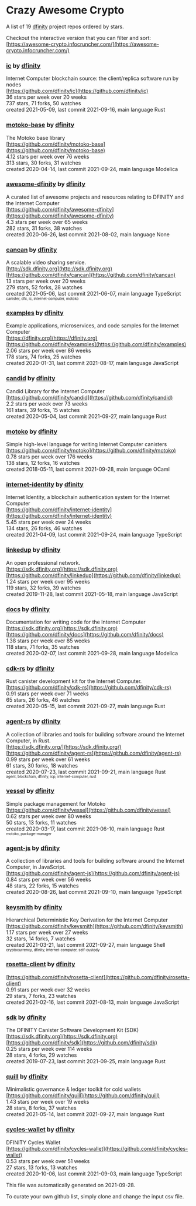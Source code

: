 # Crazy Awesome Crypto
A list of 19 [dfinity](https://github.com/dfinity) project repos ordered by stars.  

Checkout the interactive version that you can filter and sort: 
[https://awesome-crypto.infocruncher.com/](https://awesome-crypto.infocruncher.com/)  


### [ic](https://github.com/dfinity/ic) by [dfinity](https://github.com/dfinity)  
Internet Computer blockchain source: the client/replica software run by nodes  
[https://github.com/dfinity/ic](https://github.com/dfinity/ic)  
36 stars per week over 20 weeks  
737 stars, 71 forks, 50 watches  
created 2021-05-09, last commit 2021-09-16, main language Rust  


### [motoko-base](https://github.com/dfinity/motoko-base) by [dfinity](https://github.com/dfinity)  
The Motoko base library  
[https://github.com/dfinity/motoko-base](https://github.com/dfinity/motoko-base)  
4.12 stars per week over 76 weeks  
313 stars, 30 forks, 31 watches  
created 2020-04-14, last commit 2021-09-24, main language Modelica  


### [awesome-dfinity](https://github.com/dfinity/awesome-dfinity) by [dfinity](https://github.com/dfinity)  
A curated list of awesome projects and resources relating to DFINITY and the Internet Computer  
[https://github.com/dfinity/awesome-dfinity](https://github.com/dfinity/awesome-dfinity)  
4.3 stars per week over 65 weeks  
282 stars, 31 forks, 38 watches  
created 2020-06-26, last commit 2021-08-02, main language None  


### [cancan](https://github.com/dfinity/cancan) by [dfinity](https://github.com/dfinity)  
A scalable video sharing service.  
[http://sdk.dfinity.org](http://sdk.dfinity.org)  
[https://github.com/dfinity/cancan](https://github.com/dfinity/cancan)  
13 stars per week over 20 weeks  
279 stars, 52 forks, 28 watches  
created 2021-05-06, last commit 2021-06-07, main language TypeScript  
<sub><sup>canister, dfx, ic, internet-computer, motoko</sup></sub>


### [examples](https://github.com/dfinity/examples) by [dfinity](https://github.com/dfinity)  
Example applications, microservices, and code samples for the Internet Computer  
[https://dfinity.org](https://dfinity.org)  
[https://github.com/dfinity/examples](https://github.com/dfinity/examples)  
2.06 stars per week over 86 weeks  
178 stars, 74 forks, 25 watches  
created 2020-01-31, last commit 2021-08-17, main language JavaScript  


### [candid](https://github.com/dfinity/candid) by [dfinity](https://github.com/dfinity)  
Candid Library for the Internet Computer  
[https://github.com/dfinity/candid](https://github.com/dfinity/candid)  
2.2 stars per week over 73 weeks  
161 stars, 39 forks, 15 watches  
created 2020-05-04, last commit 2021-09-27, main language Rust  


### [motoko](https://github.com/dfinity/motoko) by [dfinity](https://github.com/dfinity)  
Simple high-level language for writing Internet Computer canisters  
[https://github.com/dfinity/motoko](https://github.com/dfinity/motoko)  
0.78 stars per week over 176 weeks  
138 stars, 12 forks, 16 watches  
created 2018-05-11, last commit 2021-09-28, main language OCaml  


### [internet-identity](https://github.com/dfinity/internet-identity) by [dfinity](https://github.com/dfinity)  
Internet Identity, a blockchain authentication system for the Internet Computer  
[https://github.com/dfinity/internet-identity](https://github.com/dfinity/internet-identity)  
5.45 stars per week over 24 weeks  
134 stars, 26 forks, 46 watches  
created 2021-04-09, last commit 2021-09-24, main language TypeScript  


### [linkedup](https://github.com/dfinity/linkedup) by [dfinity](https://github.com/dfinity)  
An open professional network.  
[https://sdk.dfinity.org](https://sdk.dfinity.org)  
[https://github.com/dfinity/linkedup](https://github.com/dfinity/linkedup)  
1.24 stars per week over 95 weeks  
119 stars, 32 forks, 39 watches  
created 2019-11-28, last commit 2021-05-18, main language JavaScript  


### [docs](https://github.com/dfinity/docs) by [dfinity](https://github.com/dfinity)  
Documentation for writing code for the Internet Computer  
[https://sdk.dfinity.org](https://sdk.dfinity.org)  
[https://github.com/dfinity/docs](https://github.com/dfinity/docs)  
1.38 stars per week over 85 weeks  
118 stars, 71 forks, 35 watches  
created 2020-02-07, last commit 2021-09-28, main language Modelica  


### [cdk-rs](https://github.com/dfinity/cdk-rs) by [dfinity](https://github.com/dfinity)  
Rust canister development kit for the Internet Computer.  
[https://github.com/dfinity/cdk-rs](https://github.com/dfinity/cdk-rs)  
0.91 stars per week over 71 weeks  
65 stars, 26 forks, 46 watches  
created 2020-05-15, last commit 2021-09-27, main language Rust  


### [agent-rs](https://github.com/dfinity/agent-rs) by [dfinity](https://github.com/dfinity)  
A collection of libraries and tools for building software around the Internet Computer, in Rust.  
[https://sdk.dfinity.org/](https://sdk.dfinity.org/)  
[https://github.com/dfinity/agent-rs](https://github.com/dfinity/agent-rs)  
0.99 stars per week over 61 weeks  
61 stars, 30 forks, 18 watches  
created 2020-07-23, last commit 2021-09-21, main language Rust  
<sub><sup>agent, blockchain, dfinity, icp, internet-computer, rust</sup></sub>


### [vessel](https://github.com/dfinity/vessel) by [dfinity](https://github.com/dfinity)  
Simple package management for Motoko  
[https://github.com/dfinity/vessel](https://github.com/dfinity/vessel)  
0.62 stars per week over 80 weeks  
50 stars, 13 forks, 11 watches  
created 2020-03-17, last commit 2021-06-10, main language Rust  
<sub><sup>motoko, package-manager</sup></sub>


### [agent-js](https://github.com/dfinity/agent-js) by [dfinity](https://github.com/dfinity)  
A collection of libraries and tools for building software around the Internet Computer, in JavaScript.  
[https://github.com/dfinity/agent-js](https://github.com/dfinity/agent-js)  
0.84 stars per week over 56 weeks  
48 stars, 22 forks, 15 watches  
created 2020-08-26, last commit 2021-09-10, main language TypeScript  


### [keysmith](https://github.com/dfinity/keysmith) by [dfinity](https://github.com/dfinity)  
Hierarchical Deterministic Key Derivation for the Internet Computer  
[https://github.com/dfinity/keysmith](https://github.com/dfinity/keysmith)  
1.17 stars per week over 27 weeks  
32 stars, 14 forks, 7 watches  
created 2021-03-21, last commit 2021-09-27, main language Shell  
<sub><sup>cryptocurrency, dfinity, internet-computer, self-custody</sup></sub>


### [rosetta-client](https://github.com/dfinity/rosetta-client) by [dfinity](https://github.com/dfinity)  
  
[https://github.com/dfinity/rosetta-client](https://github.com/dfinity/rosetta-client)  
0.91 stars per week over 32 weeks  
29 stars, 7 forks, 23 watches  
created 2021-02-16, last commit 2021-08-13, main language JavaScript  


### [sdk](https://github.com/dfinity/sdk) by [dfinity](https://github.com/dfinity)  
The DFINITY Canister Software Development Kit (SDK)  
[https://sdk.dfinity.org](https://sdk.dfinity.org)  
[https://github.com/dfinity/sdk](https://github.com/dfinity/sdk)  
0.25 stars per week over 114 weeks  
28 stars, 4 forks, 29 watches  
created 2019-07-23, last commit 2021-09-25, main language Rust  


### [quill](https://github.com/dfinity/quill) by [dfinity](https://github.com/dfinity)  
Minimalistic governance & ledger toolkit for cold wallets  
[https://github.com/dfinity/quill](https://github.com/dfinity/quill)  
1.43 stars per week over 19 weeks  
28 stars, 8 forks, 37 watches  
created 2021-05-14, last commit 2021-09-27, main language Rust  


### [cycles-wallet](https://github.com/dfinity/cycles-wallet) by [dfinity](https://github.com/dfinity)  
DFINITY Cycles Wallet  
[https://github.com/dfinity/cycles-wallet](https://github.com/dfinity/cycles-wallet)  
0.53 stars per week over 51 weeks  
27 stars, 13 forks, 13 watches  
created 2020-10-06, last commit 2021-09-03, main language TypeScript  


This file was automatically generated on 2021-09-28.  

To curate your own github list, simply clone and change the input csv file.  